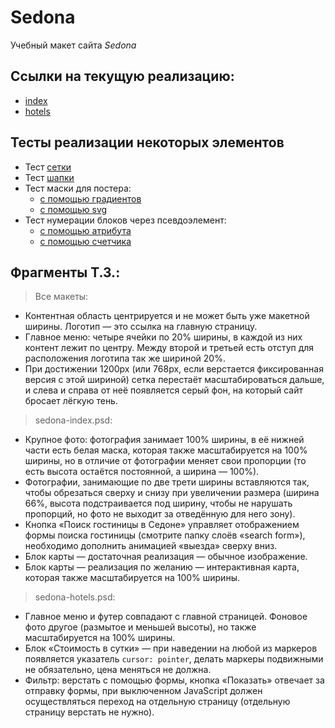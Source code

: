 # Sedona
Учебный макет сайта *Sedona*


## Ссылки на текущую реализацию:

- [index](https://ayrgrant.github.io/sedona/)
- [hotels](https://ayrgrant.github.io/sedona/hotels.html)


## Тесты реализации некоторых элементов

* Тест [сетки](http://codepen.io/anon/pen/KpyWXK)
* Тест [шапки](http://codepen.io/anon/pen/RPjpaQ)
* Тест маски для постера:
  * [с помощью градиентов](http://codepen.io/anon/pen/eNevNm)
  * [с помощью svg](http://codepen.io/anon/pen/NqwpyZ)
* Тест нумерации блоков через псевдоэлемент:
  * [с помощью атрибута](https://jsfiddle.net/59gd5qjd/)
  * [с помощью счетчика](https://jsfiddle.net/59gd5qjd/1/)


## Фрагменты Т.З.:

>Все макеты:
>
- Контентная область центрируется и не может быть уже макетной ширины.
Логотип — это ссылка на главную страницу.
- Главное меню: четыре ячейки по 20% ширины, в каждой из них контент лежит по центру. Между второй и третьей есть отступ для расположения логотипа так же шириной 20%.
- При достижении 1200px (или 768px, если верстается фиксированная версия с этой шириной) сетка перестаёт масштабироваться дальше, и слева и справа от неё появляется серый фон, на который сайт бросает лёгкую тень.

>sedona-index.psd:
>
- Крупное фото: фотография занимает 100% ширины, в её нижней части есть белая маска, которая также масштабируется на 100% ширины, но в отличие от фотографии меняет свои пропорции (то есть высота остаётся постоянной, а ширина — 100%).
- Фотографии, занимающие по две трети ширины вставляются так, чтобы обрезаться сверху и снизу при увеличении размера (ширина 66%, высота подстраивается под ширину, чтобы не нарушать пропорций, но фото не выходит за отведённую для него зону).
- Кнопка «Поиск гостиницы в Седоне» управляет отображением формы поиска гостиницы (смотрите папку слоёв «search form»), необходимо дополнить анимацией «выезда» сверху вниз.
- Блок карты — достаточная реализация — обычное изображение.
- Блок карты — реализация по желанию — интерактивная карта, которая также масштабируется на 100% ширины.

>sedona-hotels.psd:
>
- Главное меню и футер совпадают с главной страницей.
Фоновое фото другое (размытое и меньшей высоты), но также масштабируется на 100% ширины.
- Блок «Стоимость в сутки» — при наведении на любой из маркеров появляется указатель `cursor: pointer`, делать маркеры подвижными не обязательно, цена меняться не должна.
- Фильтр: верстать с помощью формы, кнопка «Показать» отвечает за отправку формы, при выключенном JavaScript должен осуществляться переход на отдельную страницу (отдельную страницу верстать не нужно).


